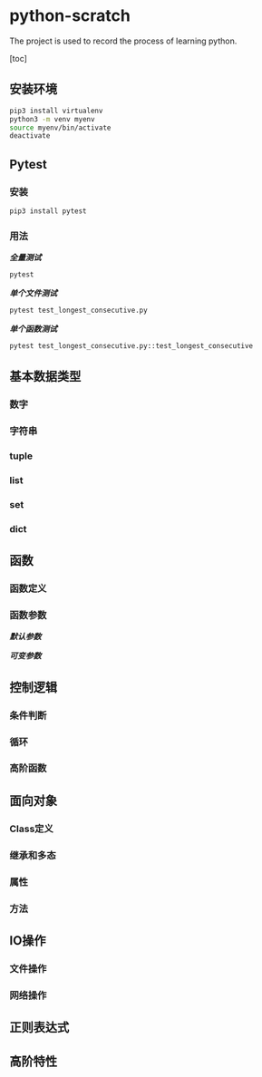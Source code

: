 # python-scratch
The project is used to record the process of learning python.

[toc]

## 安装环境
```bash
pip3 install virtualenv
python3 -m venv myenv
source myenv/bin/activate
deactivate
```

## Pytest

### 安装

```bash
pip3 install pytest
```

### 用法
***全量测试***

```bash
pytest
```

***单个文件测试***

```bash
pytest test_longest_consecutive.py
```

***单个函数测试***

```bash
pytest test_longest_consecutive.py::test_longest_consecutive
```

## 基本数据类型

### 数字

### 字符串

### tuple

### list

### set

### dict

## 函数

### 函数定义

### 函数参数

***默认参数***

***可变参数***


## 控制逻辑

### 条件判断

### 循环

### 高阶函数

## 面向对象

### Class定义

### 继承和多态

### 属性

### 方法

## IO操作

### 文件操作

### 网络操作

## 正则表达式


## 高阶特性

### 

